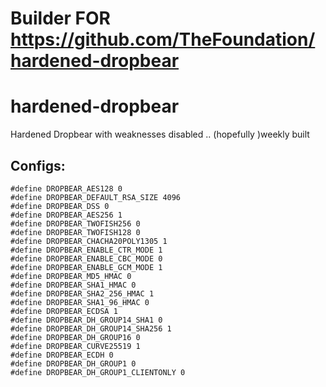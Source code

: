 # Builder FOR  https://github.com/TheFoundation/hardened-dropbear 

# hardened-dropbear
Hardened Dropbear with weaknesses disabled .. (hopefully )weekly built 



## Configs: 

```
#define DROPBEAR_AES128 0
#define DROPBEAR_DEFAULT_RSA_SIZE 4096
#define DROPBEAR_DSS 0
#define DROPBEAR_AES256 1
#define DROPBEAR_TWOFISH256 0
#define DROPBEAR_TWOFISH128 0
#define DROPBEAR_CHACHA20POLY1305 1
#define DROPBEAR_ENABLE_CTR_MODE 1
#define DROPBEAR_ENABLE_CBC_MODE 0
#define DROPBEAR_ENABLE_GCM_MODE 1
#define DROPBEAR_MD5_HMAC 0
#define DROPBEAR_SHA1_HMAC 0
#define DROPBEAR_SHA2_256_HMAC 1
#define DROPBEAR_SHA1_96_HMAC 0
#define DROPBEAR_ECDSA 1
#define DROPBEAR_DH_GROUP14_SHA1 0
#define DROPBEAR_DH_GROUP14_SHA256 1
#define DROPBEAR_DH_GROUP16 0
#define DROPBEAR_CURVE25519 1
#define DROPBEAR_ECDH 0
#define DROPBEAR_DH_GROUP1 0
#define DROPBEAR_DH_GROUP1_CLIENTONLY 0
```
